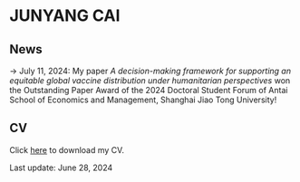 # JUNYANG CAI
## News
-> July 11, 2024: My paper *A decision-making framework for supporting an equitable global vaccine distribution under humanitarian perspectives* won the Outstanding Paper Award of the 2024 Doctoral Student Forum of Antai School of Economics and Management, Shanghai Jiao Tong University!

## CV
Click [here](https://raw.githubusercontent.com/cai-junyang/cai-junyang.github.io/main/cjy-cv.pdf) to download my CV. 

Last update: June 28, 2024
